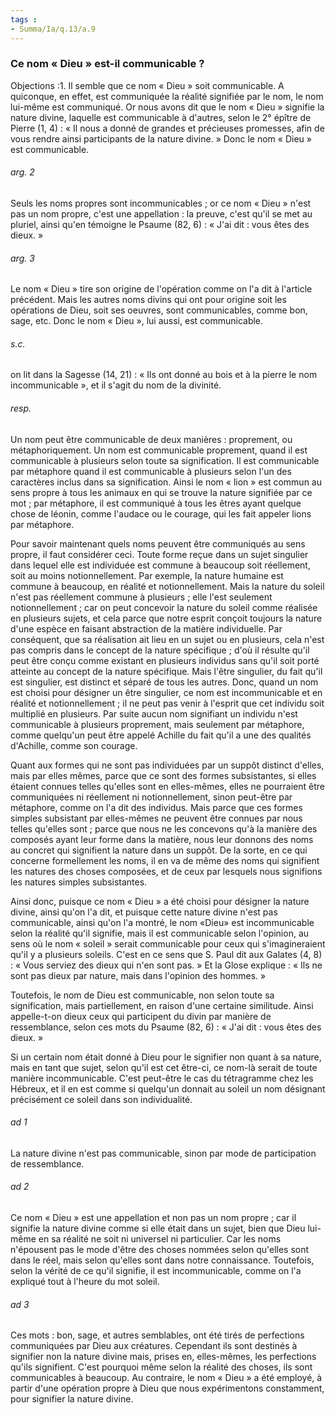 ```yaml
---
tags : 
- Summa/Ia/q.13/a.9
---
```


### Ce nom « Dieu » est-il communicable ?

Objections :1. Il semble que ce nom « Dieu » soit communicable. A quiconque, en effet, est communiquée la réalité signifiée par le nom, le nom lui-même est communiqué. Or nous avons dit que le nom « Dieu » signifie la nature divine, laquelle est communicable à d'autres, selon le 2° épître de Pierre (1, 4) : « Il nous a donné de grandes et précieuses promesses, afin de vous rendre ainsi participants de la nature divine. » Donc le nom « Dieu » est communicable. 

###### arg. 2
Seuls les noms propres sont incommunicables ; or ce nom « Dieu » n'est pas un nom propre, c'est une appellation : la preuve, c'est qu'il se met au pluriel, ainsi qu'en témoigne le Psaume (82, 6) : « J'ai dit : vous êtes des dieux. » 

###### arg. 3
Le nom « Dieu » tire son origine de l'opération comme on l'a dit à l'article précédent. Mais les autres noms divins qui ont pour origine soit les opérations de Dieu, soit ses oeuvres, sont communicables, comme bon, sage, etc. Donc le nom « Dieu », lui aussi, est communicable. 

###### s.c.
on lit dans la Sagesse (14, 21) : « Ils ont donné au bois et à la pierre le nom incommunicable », et il s'agit du nom de la divinité. 

###### resp.
Un nom peut être communicable de deux manières : proprement, ou métaphoriquement. Un nom est communicable proprement, quand il est communicable à plusieurs selon toute sa signification. Il est communicable par métaphore quand il est communicable à plusieurs selon l'un des caractères inclus dans sa signification. Ainsi le nom « lion » est commun au sens propre à tous les animaux en qui se trouve la nature signifiée par ce mot ; par métaphore, il est communiqué à tous les êtres ayant quelque chose de léonin, comme l'audace ou le courage, qui les fait appeler lions par métaphore. 

Pour savoir maintenant quels noms peuvent être communiqués au sens propre, il faut considérer ceci. Toute forme reçue dans un sujet singulier dans lequel elle est individuée est commune à beaucoup soit réellement, soit au moins notionnellement. Par exemple, la nature humaine est commune à beaucoup, en réalité et notionnellement. Mais la nature du soleil n'est pas réellement commune à plusieurs ; elle l'est seulement notionnellement ; car on peut concevoir la nature du soleil comme réalisée en plusieurs sujets, et cela parce que notre esprit conçoit toujours la nature d'une espèce en faisant abstraction de la matière individuelle. Par conséquent, que sa réalisation ait lieu en un sujet ou en plusieurs, cela n'est pas compris dans le concept de la nature spécifique ; d'où il résulte qu'il peut être conçu comme existant en plusieurs individus sans qu'il soit porté atteinte au concept de la nature spécifique. Mais l'être singulier, du fait qu'il est singulier, est distinct et séparé de tous les autres. Donc, quand un nom est choisi pour désigner un être singulier, ce nom est incommunicable et en réalité et notionnellement ; il ne peut pas venir à l'esprit que cet individu soit multiplié en plusieurs. Par suite aucun nom signifiant un individu n'est communicable à plusieurs proprement, mais seulement par métaphore, comme quelqu'un peut être appelé Achille du fait qu'il a une des qualités d'Achille, comme son courage. 

Quant aux formes qui ne sont pas individuées par un suppôt distinct d'elles, mais par elles mêmes, parce que ce sont des formes subsistantes, si elles étaient connues telles qu'elles sont en elles-mêmes, elles ne pourraient être communiquées ni réellement ni notionnellement, sinon peut-être par métaphore, comme on l'a dit des individus. Mais parce que ces formes simples subsistant par elles-mêmes ne peuvent être connues par nous telles qu'elles sont ; parce que nous ne les concevons qu'à la manière des composés ayant leur forme dans la matière, nous leur donnons des noms au concret qui signifient la nature dans un suppôt. De la sorte, en ce qui concerne formellement les noms, il en va de même des noms qui signifient les natures des choses composées, et de ceux par lesquels nous signifions les natures simples subsistantes. 

Ainsi donc, puisque ce nom « Dieu » a été choisi pour désigner la nature divine, ainsi qu'on l'a dit, et puisque cette nature divine n'est pas communicable, ainsi qu'on l'a montré, le nom «Dieu» est incommunicable selon la réalité qu'il signifie, mais il est communicable selon l'opinion, au sens où le nom « soleil » serait communicable pour ceux qui s'imagineraient qu'il y a plusieurs soleils. C'est en ce sens que S. Paul dit aux Galates (4, 8) : « Vous serviez des dieux qui n'en sont pas. » Et la Glose explique : « Ils ne sont pas dieux par nature, mais dans l'opinion des hommes. » 

Toutefois, le nom de Dieu est communicable, non selon toute sa signification, mais partiellement, en raison d'une certaine similitude. Ainsi appelle-t-on dieux ceux qui participent du divin par manière de ressemblance, selon ces mots du Psaume (82, 6) : « J'ai dit : vous êtes des dieux. » 

Si un certain nom était donné à Dieu pour le signifier non quant à sa nature, mais en tant que sujet, selon qu'il est cet être-ci, ce nom-là serait de toute manière incommunicable. C'est peut-être le cas du tétragramme chez les Hébreux, et il en est comme si quelqu'un donnait au soleil un nom désignant précisément ce soleil dans son individualité. 

###### ad 1
La nature divine n'est pas communicable, sinon par mode de participation de ressemblance. 

###### ad 2
Ce nom « Dieu » est une appellation et non pas un nom propre ; car il signifie la nature divine comme si elle était dans un sujet, bien que Dieu lui-même en sa réalité ne soit ni universel ni particulier. Car les noms n'épousent pas le mode d'être des choses nommées selon qu'elles sont dans le réel, mais selon qu'elles sont dans notre connaissance. Toutefois, selon la vérité de ce qu'il signifie, il est incommunicable, comme on l'a expliqué tout à l'heure du mot soleil. 

###### ad 3
Ces mots : bon, sage, et autres semblables, ont été tirés de perfections communiquées par Dieu aux créatures. Cependant ils sont destinés à signifier non la nature divine mais, prises en, elles-mêmes, les perfections qu'ils signifient. C'est pourquoi même selon la réalité des choses, ils sont communicables à beaucoup. Au contraire, le nom « Dieu » a été employé, à partir d'une opération propre à Dieu que nous expérimentons constamment, pour signifier la nature divine. 



